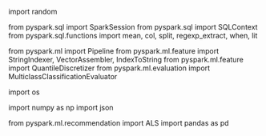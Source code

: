 import random 

from pyspark.sql import SparkSession
from pyspark.sql import SQLContext
from pyspark.sql.functions import mean, col, split, regexp_extract, when, lit

from pyspark.ml import Pipeline
from pyspark.ml.feature import StringIndexer, VectorAssembler, IndexToString
from pyspark.ml.feature import QuantileDiscretizer
from pyspark.ml.evaluation import MulticlassClassificationEvaluator

import os

import numpy as np
import json

from pyspark.ml.recommendation import ALS
import pandas as pd
